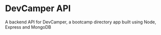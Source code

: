 # DevCamper API
 A backend API for DevCamper, a bootcamp directory app built using Node, Express and MongoDB
